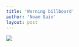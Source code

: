 ```yaml
---
title: 'Warning billboard'
author: 'Noam Sain'
layout: post
---
```


[![](https://2.bp.blogspot.com/_8aN4krk1nsk/S234stUkW6I/AAAAAAAAAX0/ATbMXCQ-uhk/s1024/image-16.jpg)](https://2.bp.blogspot.com/_8aN4krk1nsk/S234stUkW6I/AAAAAAAAAX0/ATbMXCQ-uhk/s1600-h/image-16.jpg)